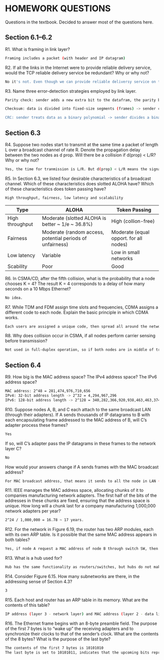 # HOMEWORK QUESTIONS
Questions in the textbook. Decided to answer most of the questions here. 

## Section 6.1–6.2
R1. What is framing in link layer?
```sh
Framing includes a packet (with header and IP datagram)
```
R2. If all the links in the Internet were to provide reliable delivery service, would the TCP reliable delivery service be redundant? Why or why not?
```sh
No it's not. Even though we can provide reliable deliversy service on the link layer, it would consume too much resources. 
```
R3. Name three error-detection strategies employed by link layer.
```sh
Parity check: sender adds a new extra bit to the datafram, the parity bit ensure that the total of 1s in the frame is either all odd or even, then receiver check the parity bit to detect single-bit errors

Checksum: data is divided into fixed-size segments (frames) -> sender compute the sum of all the segments by using 1s's complement arithmetic -> sender complements the sum to obtain the checksum -> send it to recever with data frames and checksum -> receiver recevies it and compute it again and compare the checksum. 

CRC: sender treats data as a binary polynomial -> sender divides a binary polymonial by the fixed divisor using modulo-2 division to get the remainder -> send data plus remainder to receiver -> receiver receives then use same process then compare. 
```

## Section 6.3 
R4. Suppose two nodes start to transmit at the same time a packet of length L over a broadcast channel of rate R. Denote the propagation delay between the two nodes as d prop. Will there be a collision if d(prop) < L/R? Why or why not?
```sh
Yes, the time for tranmission is L/R. But d(prop) < L/R means the signal from node A will reach node B (or vice versa) before it fully finished transmitting its packet. 
```
R5. In Section 6.3, we listed four desirable characteristics of a broadcast channel. Which of these characteristics does slotted ALOHA have? Which of these characteristics does token passing have?
```sh
High throughput, fairness, low latency and scalability 
```
| Type | ALOHA | Token Passing | 
|------|-------|---------------|
| High throughput | Moderate (slotted ALOHA is better ~ 1/e ~ 36.8%) | High (collion-free)
| Fairness | Moderate (random access, potential periods of unfairness) | Moderate (equal opport. for all nodes)
| Low latency | Variable | Low in small networks 
| Scability | Poor | Good 

R6. In CSMA/CD, after the fifth collision, what is the probability that a node chooses K = 4? The result K = 4 corresponds to a delay of how many seconds on a 10 Mbps Ethernet?
```sh
No idea. 
```
R7. While TDM and FDM assign time slots and frequencies, CDMA assigns a different code to each node. Explain the basic principle in which CDMA works.
```sh
Each users are assigned a unique code, then spread all around the network. CDMA shares the frequency band without interference.
```
R8. Why does collision occur in CSMA, if all nodes perform carrier sensing before transmission?
```sh
Not used in full-duplex operation, so if both nodes are in middle of tranmission, it will cause collision. 
```

## Section 6.4
R9. How big is the MAC address space? The IPv4 address space? The IPv6 address space?
```sh
MAC address: 2^48 = 281,474,976,710,656
IPv4: 32-bit address length -> 2^32 = 4,294,967,296
IPv6: 128-bit address length -> 2^128 = 340,282,366,920,938,463,463,374,607,431,768,211,456 (that means you can count every sand on the planet)
```
R10. Suppose nodes A, B, and C each attach to the same broadcast LAN (through their adapters). If A sends thousands of IP datagrams to B with each encapsulating frame addressed to the MAC address of B, will C’s adapter process these frames? 
```sh
Yes
```
If so, will C’s adapter pass the IP datagrams in these frames to the network layer C? 
```sh
No
```
How would your answers change if A sends frames with the MAC broadcast address?
```sh
For MAC broadcast address, that means it sends to all the node in LAN (ok the MAC address is FF:FF:FF:FF:FF) then the answer will be yes for both. 
```
R11. IEEE manages the MAC address space, allocating chunks of it to companies manufacturing network adapters. The first half of the bits of the addresses in these chunks are fixed, ensuring that the address space is unique. How long will a chunk last for a company manufacturing 1,000,000 network adapters per year?
```sh
2^24 / 1,000,000 = 16.78 ~ 17 years. 
```
R12. For the network in Figure 6.19, the router has two ARP modules, each with its own ARP table. Is it possible that the same MAC address appears in both tables?
```sh
Yes, if node A request a MAC address of node B through switch SW, then both node A and switch SW will appears in both tables. 
```
R13. What is a hub used for?
```sh
Hub has the same functionality as routers/switches, but hubs do not make intelligent forwarding so it's being replaced. 
```
R14. Consider Figure 6.15. How many subnetworks are there, in the addressing sense of Section 4.3?
```sh
3
```
R15. Each host and router has an ARP table in its memory. What are the contents of this table?
```sh
IP address (layer 3 - network layer) and MAC address (layer 2 - data link layer)
```
R16. The Ethernet frame begins with an 8-byte preamble field. The purpose of the first 7 bytes is to “wake up” the receiving adapters and to synchronize their clocks to that of the sender’s clock. What are the contents of the 8 bytes? What is the purpose of the last byte?
```sh
The contents of the first 7 bytes is 10101010 
The last byte is set to 10101011, indicates that the upcoming bits represent the destination address. (SFD - or Start of Frame Delimiter), servers as a final sync signal, warning stations that this is the last change to sync before the actual frame begin.
```